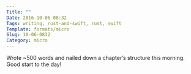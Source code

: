 ```yaml
---
Title: ""
Date: 2016-10-06 08:32
Tags: writing, rust-and-swift, rust, swift
Template: formats/micro
Slug: 10-06-0832
Category: micro
---
```


Wrote ~500 words and nailed down a chapter’s structure this morning. Good start to the day!
